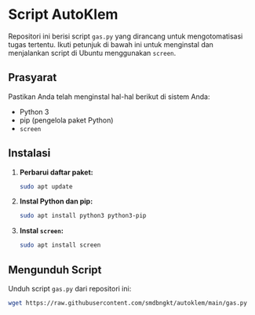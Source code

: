 # Script AutoKlem

Repositori ini berisi script `gas.py` yang dirancang untuk mengotomatisasi tugas tertentu. Ikuti petunjuk di bawah ini untuk menginstal dan menjalankan script di Ubuntu menggunakan `screen`.

## Prasyarat

Pastikan Anda telah menginstal hal-hal berikut di sistem Anda:

- Python 3
- pip (pengelola paket Python)
- `screen`

## Instalasi

1. **Perbarui daftar paket:**

    ```sh
    sudo apt update
    ```

2. **Instal Python dan pip:**

    ```sh
    sudo apt install python3 python3-pip
    ```

3. **Instal `screen`:**

    ```sh
    sudo apt install screen
    ```

## Mengunduh Script

Unduh script `gas.py` dari repositori ini:

```sh
wget https://raw.githubusercontent.com/smdbngkt/autoklem/main/gas.py
